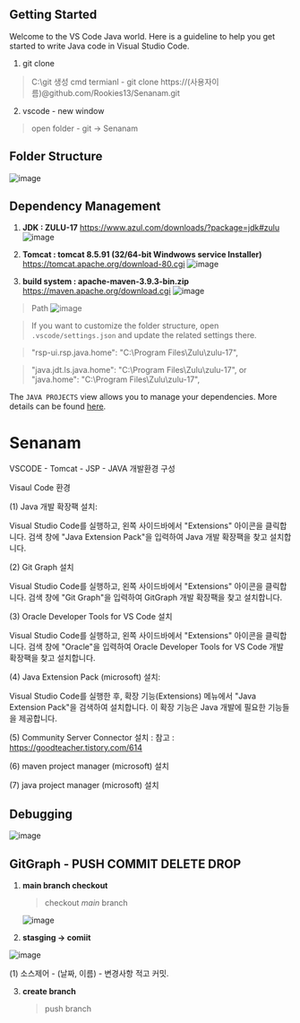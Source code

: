## Getting Started

Welcome to the VS Code Java world. Here is a guideline to help you get started to write Java code in Visual Studio Code.
1. git clone
  >  C:\git 생성
  > cmd termianl
     - git clone https://(사용자이름)@github.com/Rookies13/Senanam.git

2. vscode - new window
  > open folder - git -> Senanam 

## Folder Structure

![image](https://github.com/Rookies13/Senanam/assets/140288335/f343552d-85f7-49e6-9bb9-06e0872f90ad)


## Dependency Management
1. **JDK : ZULU-17**
     https://www.azul.com/downloads/?package=jdk#zulu
   ![image](https://github.com/Rookies13/Senanam/assets/140288335/65728b13-509f-4600-8076-01e97317052c)


2. **Tomcat : tomcat 8.5.91 (32/64-bit Windwows service Installer)**
      https://tomcat.apache.org/download-80.cgi
![image](https://github.com/Rookies13/Senanam/assets/140288335/5cd29ba7-f936-494b-a897-e652ce8a93d1)


3. **build system : apache-maven-3.9.3-bin.zip**
     https://maven.apache.org/download.cgi
  ![image](https://github.com/Rookies13/Senanam/assets/140288335/8769b277-b1bd-4456-9428-7bd520c8353a)

> Path
  ![image](https://github.com/Rookies13/Senanam/assets/140288335/1180f5a5-dd59-40a5-a180-891566b5f4a8)



> If you want to customize the folder structure, open `.vscode/settings.json` and update the related settings there.

  >"rsp-ui.rsp.java.home": "C:\\Program Files\\Zulu\\zulu-17",

  > "java.jdt.ls.java.home": "C:\\Program Files\\Zulu\\zulu-17", or "java.home": "C:\\Program Files\\Zulu\\zulu-17",

The `JAVA PROJECTS` view allows you to manage your dependencies. More details can be found [here](https://github.com/microsoft/vscode-java-dependency#manage-dependencies).

# Senanam

VSCODE - Tomcat - JSP - JAVA 개발환경 구성

Visaul Code 환경

(1) Java 개발 확장팩 설치:

Visual Studio Code를 실행하고, 왼쪽 사이드바에서 "Extensions" 아이콘을 클릭합니다. 검색 창에 "Java Extension Pack"을 입력하여 Java 개발 확장팩을 찾고 설치합니다.

(2) Git Graph 설치

Visual Studio Code를 실행하고, 왼쪽 사이드바에서 "Extensions" 아이콘을 클릭합니다. 검색 창에 "Git Graph"을 입력하여 GitGraph 개발 확장팩을 찾고 설치합니다.

(3) Oracle Developer Tools for VS Code 설치 

Visual Studio Code를 실행하고, 왼쪽 사이드바에서 "Extensions" 아이콘을 클릭합니다. 검색 창에 "Oracle"을 입력하여 Oracle Developer Tools for VS Code 개발 확장팩을 찾고 설치합니다.

(4) Java Extension Pack (microsoft) 설치:

Visual Studio Code를 실행한 후, 확장 기능(Extensions) 메뉴에서 "Java Extension Pack"을 검색하여 설치합니다. 이 확장 기능은 Java 개발에 필요한 기능들을 제공합니다.

(5) Community Server Connector 설치 : 
참고 : 
https://goodteacher.tistory.com/614

(6) maven project manager (microsoft) 설치

(7) java project manager (microsoft) 설치 


## Debugging

![image](https://github.com/Rookies13/Senanam/assets/140288335/095c32f9-8392-4cce-88e4-73a0c3aa3a8a)


## GitGraph -  PUSH COMMIT DELETE DROP 
1. **main branch checkout**
     > checkout *main* branch
     
     ![image](https://github.com/Rookies13/Senanam/assets/140288335/9937f59d-f64a-42b6-8e3b-fb93dc62aa62)


2. **stasging -> comiit**
      >
![image](https://github.com/Rookies13/Senanam/assets/140288335/60031138-da2e-4257-99d1-f06a7b750d6d)

(1) 소스제어 - (날짜, 이름) - 변경사항 적고 커밋.  

3. **create branch**
    > push branch 
   
